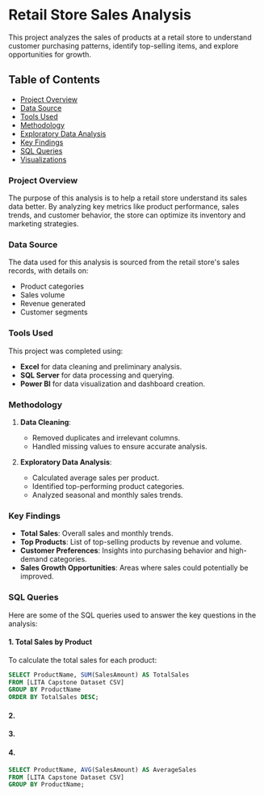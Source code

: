 # Retail Store Sales Analysis

This project analyzes the sales of products at a retail store to understand customer purchasing patterns, identify top-selling items, and explore opportunities for growth.

## Table of Contents
- [Project Overview](#project-overview)
- [Data Source](#data-source)
- [Tools Used](#tools-used)
- [Methodology](#methodology)
- [Exploratory Data Analysis](#exploratory-data-analysis)
- [Key Findings](#key-findings)
- [SQL Queries](#sql-queries)
- [Visualizations](#visualizations)

### Project Overview
The purpose of this analysis is to help a retail store understand its sales data better. By analyzing key metrics like product performance, sales trends, and customer behavior, the store can optimize its inventory and marketing strategies.

### Data Source
The data used for this analysis is sourced from the retail store's sales records, with details on:
- Product categories
- Sales volume
- Revenue generated
- Customer segments

### Tools Used
This project was completed using:
- **Excel** for data cleaning and preliminary analysis.
- **SQL Server** for data processing and querying.
- **Power BI** for data visualization and dashboard creation.

### Methodology
1. **Data Cleaning**: 
   - Removed duplicates and irrelevant columns.
   - Handled missing values to ensure accurate analysis.

2. **Exploratory Data Analysis**:
   - Calculated average sales per product.
   - Identified top-performing product categories.
   - Analyzed seasonal and monthly sales trends.

### Key Findings
- **Total Sales**: Overall sales and monthly trends.
- **Top Products**: List of top-selling products by revenue and volume.
- **Customer Preferences**: Insights into purchasing behavior and high-demand categories.
- **Sales Growth Opportunities**: Areas where sales could potentially be improved.

### SQL Queries
Here are some of the SQL queries used to answer the key questions in the analysis:

#### 1. Total Sales by Product
To calculate the total sales for each product:
```sql
SELECT ProductName, SUM(SalesAmount) AS TotalSales
FROM [LITA Capstone Dataset CSV]
GROUP BY ProductName
ORDER BY TotalSales DESC;
```

#### 2.





#### 3.





#### 4.  
```sql
SELECT ProductName, AVG(SalesAmount) AS AverageSales
FROM [LITA Capstone Dataset CSV]
GROUP BY ProductName;
```

